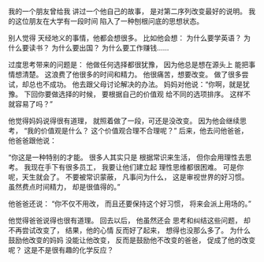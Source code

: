 ###
我的一个朋友曾给我
讲过一个他自己的故事，
是对第二序列改变最好的说明。
我的这位朋友在大学有一段时间
陷入了一种刨根问底的思想状态。

别人觉得
天经地义的事情，他都会想很多。
比如他会想：
为什么要学英语？
为什么要读书？
为什么要出国？
为什么要工作赚钱……

过度思考带来的问题是：
他做任何选择都很犹豫，
因为他总是想在源头上
能把事情想清楚。
这浪费了他很多的时间和精力。
他很痛苦，想要改变。
做了很多尝试，却总也不成功。
他去跟父母讨论解决的办法。
妈妈对他说：“你啊，就是犹豫。
下回你要做选择的时候，
要根据自己的价值观
给不同的选项排序。
这样不就容易了吗？”

他觉得妈妈说得很有道理，
就照着做了一段，可还是没改变。
因为他会继续思考，
“我的价值观是什么？
这个价值观合理不合理呢？”
后来，他去问他爸爸，
他爸爸跟他说：

“你这是一种特别的才能。
很多人其实只是
根据常识来生活，
但你会用理性去思考。
我现在手下有很多员工，
我要让他们建立起
理性思维都很困难。
可是你呢，天生就会了。
不要被常识蒙蔽，
凡事问为什么，
这是审视世界的好习惯。
虽然费点时间精力，
却是很值得的。”

他爸爸还说：
“你不仅不用改，
而且还要保持这个好习惯，
将来会派上用场的。”

他觉得爸爸说得也很有道理。
回去以后，
他虽然还会
思考和纠结这些问题，
却不再尝试改变了，
结果，他的心情
反而好了起来，
想得也没那么多了。
为什么鼓励他改变的妈妈
没能让他改变，
反而是鼓励他不改变的爸爸，
促成了他的改变呢？
这是不是很有趣的化学反应？
